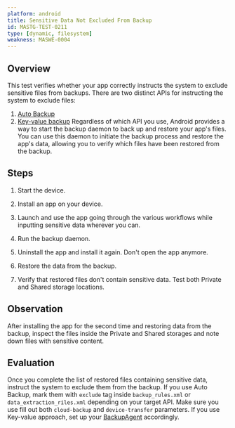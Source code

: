```yaml
---
platform: android
title: Sensitive Data Not Excluded From Backup
id: MASTG-TEST-0211
type: [dynamic, filesystem]
weakness: MASWE-0004
---
```


## Overview

This test verifies whether your app correctly instructs the system to exclude sensitive files from backups. There are two distinct APIs for instructing the system to exclude files:

1. [Auto Backup](https://developer.android.com/identity/data/autobackup)
2. [Key-value backup](https://developer.android.com/identity/data/autobackup)
Regardless of which API you use, Android provides a way to start the backup daemon to back up and restore your app's files. You can use this daemon to initiate the backup process and restore the app's data, allowing you to verify which files have been restored from the backup.

## Steps

1. Start the device.

2. Install an app on your device.

3. Launch and use the app going through the various workflows while inputting sensitive data wherever you can.

4. Run the backup daemon.

5. Uninstall the app and install it again. Don't open the app anymore.

6. Restore the data from the backup.

7. Verify that restored files don't contain sensitive data. Test both Private and Shared storage locations.

## Observation

After installing the app for the second time and restoring data from the backup, inspect the files inside the Private and Shared storages and note down files with sensitive content.

## Evaluation

Once you complete the list of restored files containing sensitive data, instruct the system to exclude them from the backup. If you use Auto Backup, mark them with `exclude` tag inside `backup_rules.xml` or `data_extraction_riles.xml` depending on your target API. Make sure you use fill out both `cloud-backup` and `device-transfer` parameters. If you use Key-value approach, set up your [BackupAgent](https://developer.android.com/identity/data/keyvaluebackup#BackupAgent) accordingly.
